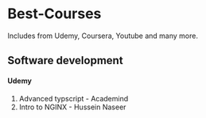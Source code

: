 # Best-Courses
Includes from Udemy, Coursera, Youtube and many more.


## Software development
#### Udemy
1. Advanced typscript - Academind
2. Intro to NGINX -  Hussein Naseer 
